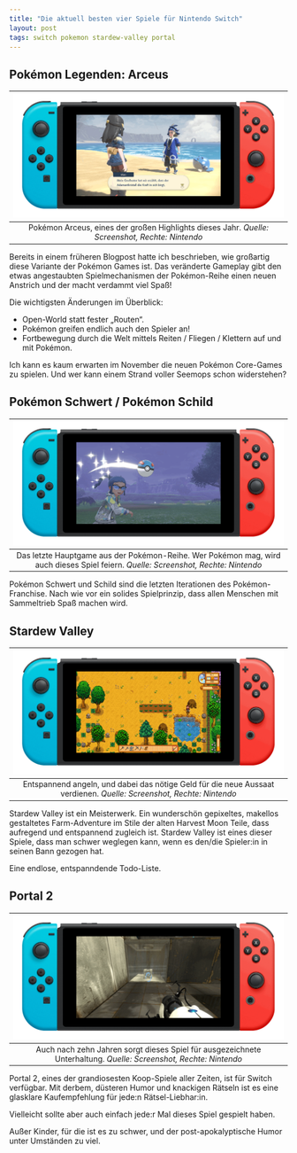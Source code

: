 ```yaml
---
title: "Die aktuell besten vier Spiele für Nintendo Switch"
layout: post
tags: switch pokemon stardew-valley portal
---
```


## Pokémon Legenden: Arceus

|![Switch-Screenshot der Pokémon Arceus zeigt.](/assets/posts/switch-arceus.gif)|
|:-:|
|Pokémon Arceus, eines der großen Highlights dieses Jahr. *Quelle: Screenshot, Rechte: Nintendo*|

Bereits in einem früheren Blogpost hatte ich beschrieben, wie großartig diese Variante der Pokémon Games ist. Das veränderte Gameplay gibt den etwas angestaubten Spielmechanismen der Pokémon-Reihe einen neuen Anstrich und der macht verdammt viel Spaß!

Die wichtigsten Änderungen im Überblick:

- Open-World statt fester „Routen“.
- Pokémon greifen endlich auch den Spieler an!
- Fortbewegung durch die Welt mittels Reiten / Fliegen / Klettern auf und mit Pokémon.

Ich kann es kaum erwarten im November die neuen Pokémon Core-Games zu spielen. Und wer kann einem Strand voller Seemops schon widerstehen?

## Pokémon Schwert / Pokémon Schild

|![Switch-Screenshot der Pokémon Schwert zeigt.](/assets/posts/switch-pokemon-schwert.gif)|
|:-:|
|Das letzte Hauptgame aus der Pokémon-Reihe. Wer Pokémon mag, wird auch dieses Spiel feiern. *Quelle: Screenshot, Rechte: Nintendo*|

Pokémon Schwert und Schild sind die letzten Iterationen des Pokémon-Franchise. Nach wie vor ein solides Spielprinzip, dass allen Menschen mit Sammeltrieb Spaß machen wird.

## Stardew Valley

|![Switch-Screenshot von Stardew Valley](/assets/posts/switch-stardew-valley.gif)|
|:-:|
|Entspannend angeln, und dabei das nötige Geld für die neue Aussaat verdienen. *Quelle: Screenshot, Rechte: Nintendo*|

Stardew Valley ist ein Meisterwerk. Ein wunderschön gepixeltes, makellos gestaltetes Farm-Adventure im Stile der alten Harvest Moon Teile, dass aufregend und entspannend zugleich ist.
Stardew Valley ist eines dieser Spiele, dass man schwer weglegen kann, wenn es den/die Spieler:in in seinen Bann gezogen hat.

Eine endlose, entspanndende Todo-Liste.

## Portal 2

|![Switch-Screenshot von Portal 2](/assets/posts/switch-portal-2.gif)|
|:-:|
|Auch nach zehn Jahren sorgt dieses Spiel für ausgezeichnete Unterhaltung. *Quelle: Screenshot, Rechte: Nintendo*|

Portal 2, eines der grandiosesten Koop-Spiele aller Zeiten, ist für Switch verfügbar. Mit derbem, düsteren Humor und knackigen Rätseln ist es eine glasklare Kaufempfehlung für jede:n Rätsel-Liebhar:in.

Vielleicht sollte aber auch einfach jede:r Mal dieses Spiel gespielt haben.

Außer Kinder, für die ist es zu schwer, und der post-apokalyptische Humor unter Umständen zu viel.
